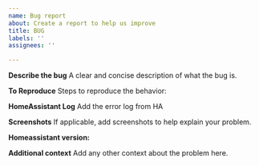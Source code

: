 ```yaml
---
name: Bug report
about: Create a report to help us improve
title: BUG
labels: ''
assignees: ''

---
```


**Describe the bug**
A clear and concise description of what the bug is.

**To Reproduce**
Steps to reproduce the behavior:


**HomeAssistant Log**
Add the error log from HA

**Screenshots**
If applicable, add screenshots to help explain your problem.

**Homeassistant version:**

**Additional context**
Add any other context about the problem here.
